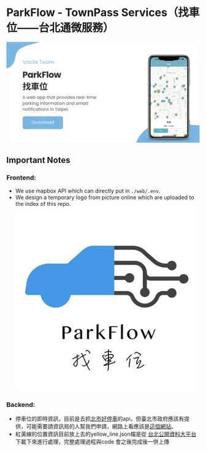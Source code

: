 # ParkFlow - TownPass Services（找車位——台北通微服務）

![ParkFlow Preview](https://raw.githubusercontent.com/vaclisinc/vaclis-TownPass-Services/24ec17c43d856ad05349fb072df98daaa7e2178c/parkflow_preview.jpg)

## Important Notes
### Frontend:
- We use mapbox API which can directly put in `./web/.env`.
- We design a temporary logo from picture online which are uploaded to the index of this repo.
![ParkFlow Preview](https://raw.githubusercontent.com/vaclisinc/vaclis-TownPass/3bb54814c2583cefa2d54191647f1b5304eef8fe/assets/image/ParkFlow_.png)

### Backend:
- 停車位的即時資訊，目前是去抓[北市好停車](https://itaipeiparking.pma.gov.taipei/)的api，但臺北市政府應該有提供，可能需要請資訊局的人幫我們申請，網路上看應該是[這個網站](https://www.dot.gov.taipei/cp.aspx?n=B99327E88E732290)。
- 紅黃線的位置資訊目前放上去的yellow_line.json檔是從 [台北公開資料大平台](https://data.taipei/dataset/detail?id=a9c282c5-3a43-41ed-badc-f9c1bdf1cc34) 下載下來進行處理，完整處理過程與code
會之後完成後一併上傳